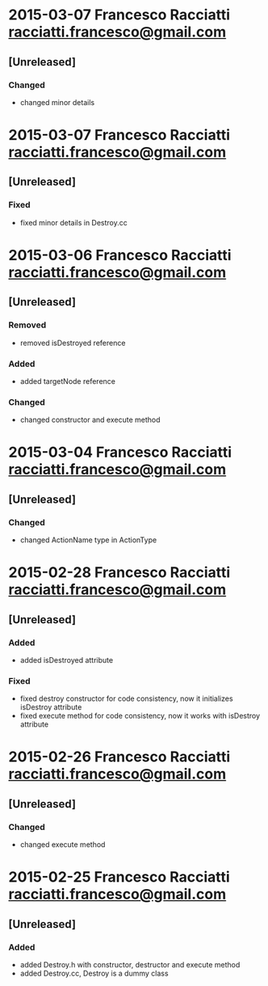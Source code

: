 # 2015-03-07  Francesco Racciatti  <racciatti.francesco@gmail.com>
## [Unreleased]
### Changed
- changed minor details


# 2015-03-07  Francesco Racciatti  <racciatti.francesco@gmail.com>
## [Unreleased]
### Fixed
- fixed  minor details in Destroy.cc


# 2015-03-06  Francesco Racciatti  <racciatti.francesco@gmail.com>
## [Unreleased]
### Removed
- removed isDestroyed reference
### Added
- added targetNode reference 
### Changed
- changed constructor and execute method


# 2015-03-04  Francesco Racciatti  <racciatti.francesco@gmail.com>
## [Unreleased]
### Changed
- changed ActionName type in ActionType 

# 2015-02-28  Francesco Racciatti  <racciatti.francesco@gmail.com>
## [Unreleased]
### Added
- added isDestroyed attribute
### Fixed
- fixed destroy constructor for code consistency, now it initializes isDestroy attribute
- fixed execute method for code consistency, now it works with isDestroy attribute

# 2015-02-26  Francesco Racciatti  <racciatti.francesco@gmail.com>
## [Unreleased]
### Changed
- changed execute method


# 2015-02-25  Francesco Racciatti  <racciatti.francesco@gmail.com>
## [Unreleased]
### Added
- added Destroy.h with constructor, destructor and execute method
- added Destroy.cc, Destroy is a dummy class
